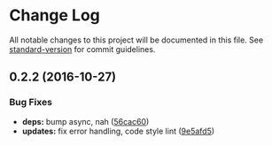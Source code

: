 # Change Log

All notable changes to this project will be documented in this file. See [standard-version](https://github.com/conventional-changelog/standard-version) for commit guidelines.

<a name="0.2.2"></a>
## 0.2.2 (2016-10-27)


### Bug Fixes

* **deps:** bump async, nah ([56cac60](https://github.com/tunnckocore/github-clone-labels/commit/56cac60))
* **updates:** fix error handling, code style lint ([9e5afd5](https://github.com/tunnckocore/github-clone-labels/commit/9e5afd5))
